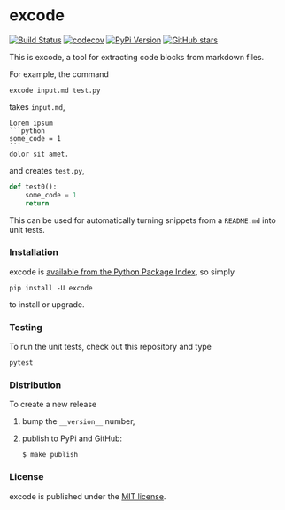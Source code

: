 # excode

[![Build Status](https://travis-ci.org/nschloe/excode.svg?branch=master)](https://travis-ci.org/nschloe/excode)
[![codecov](https://codecov.io/gh/nschloe/excode/branch/master/graph/badge.svg)](https://codecov.io/gh/nschloe/excode)
[![PyPi Version](https://img.shields.io/pypi/v/excode.svg)](https://pypi.python.org/pypi/excode)
[![GitHub stars](https://img.shields.io/github/stars/nschloe/excode.svg?style=social&label=Stars)](https://github.com/nschloe/excode)

This is excode, a tool for extracting code blocks from markdown files.

For example, the command
```
excode input.md test.py
```
takes `input.md`,
````
Lorem ipsum
```python
some_code = 1
```
dolor sit amet.
````
and creates `test.py`,
```python
def test0():
    some_code = 1
    return
```
This can be used for automatically turning snippets from
a `README.md` into unit tests.

### Installation

excode is [available from the Python Package
Index](https://pypi.python.org/pypi/excode/), so simply
```
pip install -U excode
```
to install or upgrade.

### Testing

To run the unit tests, check out this repository and type
```
pytest
```

### Distribution

To create a new release

1. bump the `__version__` number,

2. publish to PyPi and GitHub:
    ```
    $ make publish
    ```

### License

excode is published under the [MIT license](https://en.wikipedia.org/wiki/MIT_License).
